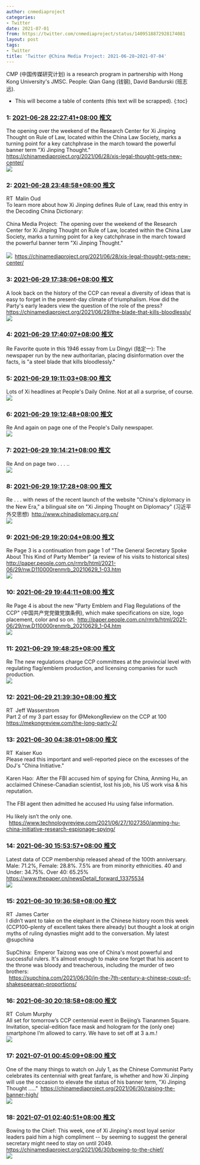 ```yaml
---
author: cnmediaproject
categories:
- Twitter
date: 2021-07-01
from: https://twitter.com/cnmediaproject/status/1409518872928174081
layout: post
tags:
- Twitter
title: 'Twitter @China Media Project: 2021-06-28~2021-07-04'
---
```


CMP (中国传媒研究计划) is a research program in partnership with Hong Kong University's JMSC. People: Qian Gang (钱钢), David Bandurski (班志远). 

* This will become a table of contents (this text will be scrapped).
{:toc}

### 1: [2021-06-28 22:27:41+08:00 推文](https://twitter.com/cnmediaproject/status/1409518872928174081)

The opening over the weekend of the Research Center for Xi Jinping Thought on Rule of Law, located within the China Law Society, marks a turning point for a key catchphrase in the march toward the powerful banner term "Xi Jinping Thought." <a href="https://chinamediaproject.org/2021/06/28/xis-legal-thought-gets-new-center/" target="_blank" rel="noopener noreferrer">https://chinamediaproject.org/2021/06/28/xis-legal-thought-gets-new-center/</a><br><img style src="https://pbs.twimg.com/media/E4-d5ntXIAA0UiY?format=jpg&name=orig" referrerpolicy="no-referrer">

### 2: [2021-06-28 23:48:58+08:00 推文](https://twitter.com/MalinOud/status/1409539328586530823)

RT Malin Oud<br>To learn more about how Xi Jinping defines Rule of Law, read this entry in the Decoding China Dictionary:<br><br>China Media Project: The opening over the weekend of the Research Center for Xi Jinping Thought on Rule of Law, located within the China Law Society, marks a turning point for a key catchphrase in the march toward the powerful banner term "Xi Jinping Thought."<br><br><img style src="https://pbs.twimg.com/media/E4-d5ntXIAA0UiY?format=jpg&name=orig" referrerpolicy="no-referrer"> <a href="https://chinamediaproject.org/2021/06/28/xis-legal-thought-gets-new-center/" target="_blank" rel="noopener noreferrer">https://chinamediaproject.org/2021/06/28/xis-legal-thought-gets-new-center/</a>

### 3: [2021-06-29 17:38:06+08:00 推文](https://twitter.com/cnmediaproject/status/1409808385026007043)

A look back on the history of the CCP can reveal a diversity of ideas that is easy to forget in the present-day climate of triumphalism. How did the Party's early leaders view the question of the role of the press? <a href="https://chinamediaproject.org/2021/06/29/the-blade-that-kills-bloodlessly/" target="_blank" rel="noopener noreferrer">https://chinamediaproject.org/2021/06/29/the-blade-that-kills-bloodlessly/</a><br><img style src="https://pbs.twimg.com/media/E5ClNTeWUAAaemi?format=jpg&name=orig" referrerpolicy="no-referrer">

### 4: [2021-06-29 17:40:07+08:00 推文](https://twitter.com/cnmediaproject/status/1409808893396520961)

Re Favorite quote in this 1946 essay from Lu Dingyi (陆定一): The newspaper run by the new authoritarian, placing disinformation over the facts, is "a steel blade that kills bloodlessly."

### 5: [2021-06-29 19:11:03+08:00 推文](https://twitter.com/cnmediaproject/status/1409831777770872836)

Lots of Xi headlines at People's Daily Online. Not at all a surprise, of course.<br><img style src="https://pbs.twimg.com/media/E5C6gJ5XwAAPEej?format=jpg&name=orig" referrerpolicy="no-referrer">

### 6: [2021-06-29 19:12:48+08:00 推文](https://twitter.com/cnmediaproject/status/1409832214976729092)

Re And again on page one of the People's Daily newspaper.<br><img style src="https://pbs.twimg.com/media/E5C66WXXEAQXrOJ?format=jpg&name=orig" referrerpolicy="no-referrer">

### 7: [2021-06-29 19:14:21+08:00 推文](https://twitter.com/cnmediaproject/status/1409832604925300738)

Re And on page two . . . ..<br><img style src="https://pbs.twimg.com/media/E5C7RgYXIAMGytK?format=png&name=orig" referrerpolicy="no-referrer">

### 8: [2021-06-29 19:17:28+08:00 推文](https://twitter.com/cnmediaproject/status/1409833389977489416)

Re . . . with news of the recent launch of the website "China's diplomacy in the New Era," a bilingual site on "Xi Jinping Thought on Diplomacy" (习近平外交思想) <a href="http://www.chinadiplomacy.org.cn/" target="_blank" rel="noopener noreferrer">http://www.chinadiplomacy.org.cn/</a><br><img style src="https://pbs.twimg.com/media/E5C7-ouXoAE595W?format=jpg&name=orig" referrerpolicy="no-referrer">

### 9: [2021-06-29 19:20:04+08:00 推文](https://twitter.com/cnmediaproject/status/1409834043705864196)

Re Page 3 is a continuation from page 1 of "The General Secretary Spoke About This Kind of Party Member" (a review of his visits to historical sites) <a href="http://paper.people.com.cn/rmrb/html/2021-06/29/nw.D110000renmrb_20210629_1-03.htm" target="_blank" rel="noopener noreferrer">http://paper.people.com.cn/rmrb/html/2021-06/29/nw.D110000renmrb_20210629_1-03.htm</a><br><img style src="https://pbs.twimg.com/media/E5C8lQoWQAMPWvb?format=png&name=orig" referrerpolicy="no-referrer">

### 10: [2021-06-29 19:44:11+08:00 推文](https://twitter.com/cnmediaproject/status/1409840115170648065)

Re Page 4 is about the new "Party Emblem and Flag Regulations of the CCP" (中国共产党党徽党旗条例), which make specifications on size, logo placement, color and so on. <a href="http://paper.people.com.cn/rmrb/html/2021-06/29/nw.D110000renmrb_20210629_1-04.htm" target="_blank" rel="noopener noreferrer">http://paper.people.com.cn/rmrb/html/2021-06/29/nw.D110000renmrb_20210629_1-04.htm</a><br><img style src="https://pbs.twimg.com/media/E5DCGzqXwAwH2wh?format=jpg&name=orig" referrerpolicy="no-referrer">

### 11: [2021-06-29 19:48:25+08:00 推文](https://twitter.com/cnmediaproject/status/1409841179546488837)

Re The new regulations charge CCP committees at the provincial level with regulating flag/emblem production, and licensing companies for such production.<br><img style src="https://pbs.twimg.com/media/E5DDEurXoAM_DU-?format=png&name=orig" referrerpolicy="no-referrer">

### 12: [2021-06-29 21:39:30+08:00 推文](https://twitter.com/jwassers/status/1409869135463337984)

RT Jeff Wasserstrom<br>Part 2 of my 3 part essay for @MekongReview on the CCP at 100 <a href="https://mekongreview.com/the-long-party-2/" target="_blank" rel="noopener noreferrer">https://mekongreview.com/the-long-party-2/</a>

### 13: [2021-06-30 04:38:01+08:00 推文](https://twitter.com/KaiserKuo/status/1409974458861842433)

RT Kaiser Kuo<br>Please read this important and well-reported piece on the excesses of the DoJ's "China Initiative."<br><br>Karen Hao: After the FBI accused him of spying for China, Anming Hu, an acclaimed Chinese-Canadian scientist, lost his job, his US work visa & his reputation.<br><br>The FBI agent then admitted he accused Hu using false information.<br><br>Hu likely isn’t the only one.<br> <a href="https://www.technologyreview.com/2021/06/27/1027350/anming-hu-china-initiative-research-espionage-spying/" target="_blank" rel="noopener noreferrer">https://www.technologyreview.com/2021/06/27/1027350/anming-hu-china-initiative-research-espionage-spying/</a>

### 14: [2021-06-30 15:53:57+08:00 推文](https://twitter.com/cnmediaproject/status/1410144564120334337)

Latest data of CCP membership released ahead of the 100th anniversary. Male: 71.2%, Female: 28.8%. 7.5% are from minority ethnicities. 40 and Under: 34.75%. Over 40: 65.25% <a href="https://www.thepaper.cn/newsDetail_forward_13375534" target="_blank" rel="noopener noreferrer">https://www.thepaper.cn/newsDetail_forward_13375534</a><br><img style src="https://pbs.twimg.com/media/E5HVu6mXEAUrqrf?format=jpg&name=orig" referrerpolicy="no-referrer">

### 15: [2021-06-30 19:36:58+08:00 推文](https://twitter.com/jayjamescarter/status/1410200684482400257)

RT James Carter<br>I didn’t want to take on the elephant in the Chinese history room this week (CCP100–plenty of excellent takes there already) but thought a look at origin myths of ruling dynasties might add to the conversation. My latest @supchina<br><br>SupChina: Emperor Taizong was one of China's most powerful and successful rulers. It's almost enough to make one forget that his ascent to the throne was bloody and treacherous, including the murder of two brothers:<br> <a href="https://supchina.com/2021/06/30/in-the-7th-century-a-chinese-coup-of-shakespearean-proportions/" target="_blank" rel="noopener noreferrer">https://supchina.com/2021/06/30/in-the-7th-century-a-chinese-coup-of-shakespearean-proportions/</a>

### 16: [2021-06-30 20:18:58+08:00 推文](https://twitter.com/Colum_M/status/1410211256808591368)

RT Colum Murphy<br>All set for tomorrow’s CCP centennial event in Beijing’s Tiananmen Square. Invitation, special-edition face mask and hologram for the (only one) smartphone I’m allowed to carry. We have to set off at 3 a.m.!<br><img style src="https://pbs.twimg.com/media/E5ITqHTVUAMu0VA?format=jpg&name=orig" referrerpolicy="no-referrer">

### 17: [2021-07-01 00:45:09+08:00 推文](https://twitter.com/cnmediaproject/status/1410278244692148227)

One of the many things to watch on July 1, as the Chinese Communist Party celebrates its centennial with great fanfare, is whether and how Xi Jinping will use the occasion to elevate the status of his banner term, "Xi Jinping Thought ....." <a href="https://chinamediaproject.org/2021/06/30/raising-the-banner-high/" target="_blank" rel="noopener noreferrer">https://chinamediaproject.org/2021/06/30/raising-the-banner-high/</a><br><img style src="https://pbs.twimg.com/media/E5JQlIOXMAQkuoH?format=jpg&name=orig" referrerpolicy="no-referrer">

### 18: [2021-07-01 02:40:51+08:00 推文](https://twitter.com/cnmediaproject/status/1410307359738634245)

Bowing to the Chief: This week, one of Xi Jinping's most loyal senior leaders paid him a high compliment -- by seeming to suggest the general secretary might need to stay on until 2049. <a href="https://chinamediaproject.org/2021/06/30/bowing-to-the-chief/" target="_blank" rel="noopener noreferrer">https://chinamediaproject.org/2021/06/30/bowing-to-the-chief/</a><br><img style src="https://pbs.twimg.com/media/E5JrDlbWQAU3L9C?format=jpg&name=orig" referrerpolicy="no-referrer">


